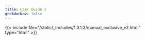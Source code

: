 ```yaml
---
title: User Guide 2
geekdocNav: false
---
```

{{< include file="/static/_includes/1.3.1.2/manual_exclusive_v2.html" type="html" >}}